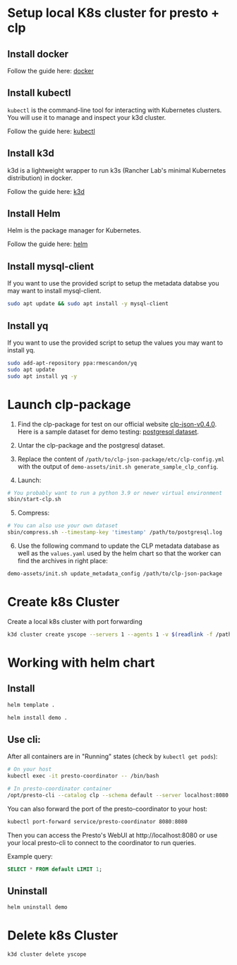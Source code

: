 # Setup local K8s cluster for presto + clp

## Install docker

Follow the guide here: [docker]

## Install kubectl

`kubectl` is the command-line tool for interacting with Kubernetes clusters. You will use it to
manage and inspect your k3d cluster.

Follow the guide here: [kubectl]

## Install k3d

k3d is a lightweight wrapper to run k3s (Rancher Lab's minimal Kubernetes distribution) in docker.

Follow the guide here: [k3d]

## Install Helm

Helm is the package manager for Kubernetes.

Follow the guide here: [helm]

## Install mysql-client

If you want to use the provided script to setup the metadata databse you may want to install mysql-client.

```bash
sudo apt update && sudo apt install -y mysql-client
```

## Install yq

If you want to use the provided script to setup the values you may want to install yq.

```bash
sudo add-apt-repository ppa:rmescandon/yq
sudo apt update
sudo apt install yq -y
```

# Launch clp-package

1. Find the clp-package for test on our official website [clp-json-v0.4.0]. Here is a sample dataset for demo testing: [postgresql dataset].

2. Untar the clp-package and the postgresql dataset.

3. Replace the content of `/path/to/clp-json-package/etc/clp-config.yml` with the output of `demo-assets/init.sh generate_sample_clp_config`.

4. Launch:

```bash
# You probably want to run a python 3.9 or newer virtual environment
sbin/start-clp.sh
```

5. Compress:

```bash
# You can also use your own dataset
sbin/compress.sh --timestamp-key 'timestamp' /path/to/postgresql.log
```

6. Use the following command to update the CLP metadata database as well as the `values.yaml` used by the helm chart so that the worker can find the archives in right place:

```bash
demo-assets/init.sh update_metadata_config /path/to/clp-json-package
```

# Create k8s Cluster

Create a local k8s cluster with port forwarding

```bash
k3d cluster create yscope --servers 1 --agents 1 -v $(readlink -f /path/to/clp-json-package/var/data/archives):/var/data/archives
```

# Working with helm chart

## Install

```bash
helm template . 

helm install demo .
```

## Use cli:

After all containers are in "Running" states (check by `kubectl get pods`):

```bash
# On your host
kubectl exec -it presto-coordinator -- /bin/bash

# In presto-coordinator container
/opt/presto-cli --catalog clp --schema default --server localhost:8080
```

You can also forward the port of the presto-coordinator to your host:

```bash
kubectl port-forward service/presto-coordinator 8080:8080
```

Then you can access the Presto's WebUI at http://localhost:8080 or use your local presto-cli to connect to the coordinator to run queries.

Example query:
```sql
SELECT * FROM default LIMIT 1;
```

## Uninstall

```bash
helm uninstall demo
```

# Delete k8s Cluster

```bash
k3d cluster delete yscope
```


[clp-json-v0.4.0]: https://github.com/y-scope/clp/releases/tag/v0.4.0
[docker]: https://docs.docker.com/engine/install
[k3d]: https://k3d.io/stable/#installation
[kubectl]: https://kubernetes.io/docs/tasks/tools/#kubectl
[helm]: https://helm.sh/docs/intro/install/
[postgresql dataset]: https://zenodo.org/records/10516402


